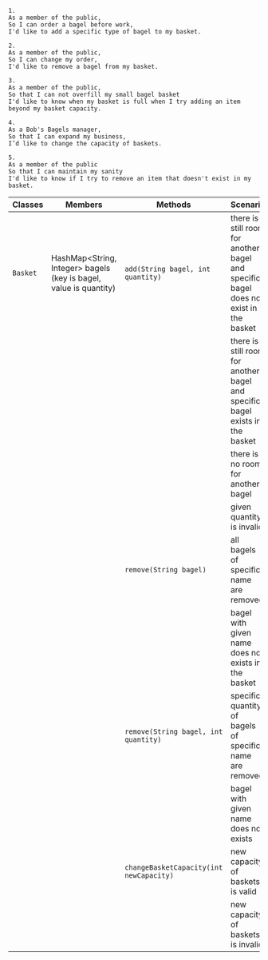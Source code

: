 ```
1.
As a member of the public,
So I can order a bagel before work,
I'd like to add a specific type of bagel to my basket.

2.
As a member of the public,
So I can change my order,
I'd like to remove a bagel from my basket.

3.
As a member of the public,
So that I can not overfill my small bagel basket
I'd like to know when my basket is full when I try adding an item beyond my basket capacity.

4.
As a Bob's Bagels manager,
So that I can expand my business,
I’d like to change the capacity of baskets.

5.
As a member of the public
So that I can maintain my sanity
I'd like to know if I try to remove an item that doesn't exist in my basket.
```

| Classes  | Members                                                           | Methods                                 | Scenario                                                                              | Outputs |
|----------|-------------------------------------------------------------------|-----------------------------------------|---------------------------------------------------------------------------------------|---------|
| `Basket` | HashMap<String, Integer> bagels (key is bagel, value is quantity) | `add(String bagel, int quantity)`       | there is still room for another bagel and specific bagel does not exist in the basket | true    |
|          |                                                                   |                                         | there is still room for another bagel and specific bagel exists in the basket         | true    |
|          |                                                                   |                                         | there is no room for another bagel                                                    | false   |
|          |                                                                   |                                         | given quantity is invalid                                                             | false   |
|          |                                                                   | `remove(String bagel)`                  | all bagels of specific name are removed                                               | true    |
|          |                                                                   |                                         | bagel with given name does not exists in the basket                                   | false   |
|          |                                                                   | `remove(String bagel, int quantity)`    | specific quantity of bagels of specific name are removed                              | true    |
|          |                                                                   |                                         | bagel with given name does not exists                                                 | false   |
|          |                                                                   | `changeBasketCapacity(int newCapacity)` | new capacity of baskets is valid                                                      | true    |
|          |                                                                   |                                         | new capacity of baskets is invalid                                                    | false   |

